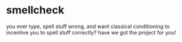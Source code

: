 # smellcheck
you ever type, spell stuff wrong, and want classical conditioning to incentive you to spell stuff correctly? have we got the project for you!
